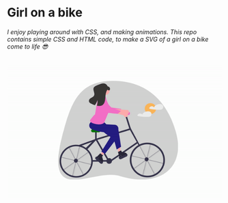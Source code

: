 # Girl on a bike

###### I enjoy playing around with CSS, and making animations. This repo contains simple CSS and HTML code, to make a SVG of a girl on a bike come to life 😎

![](meisje-op-de-fiets.gif)
